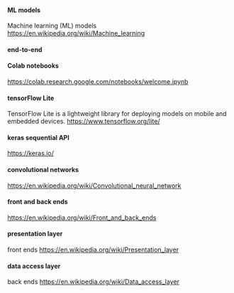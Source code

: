 #### ML models
Machine learning (ML) models
https://en.wikipedia.org/wiki/Machine_learning

#### end-to-end

####  Colab notebooks
https://colab.research.google.com/notebooks/welcome.ipynb
 

#### tensorFlow Lite
TensorFlow Lite is a lightweight library for deploying models on mobile and embedded devices.
https://www.tensorflow.org/lite/

#### keras sequential API
https://keras.io/

#### convolutional networks
https://en.wikipedia.org/wiki/Convolutional_neural_network

#### front and back ends
https://en.wikipedia.org/wiki/Front_and_back_ends

#### presentation layer
front ends
https://en.wikipedia.org/wiki/Presentation_layer

#### data access layer
back ends
https://en.wikipedia.org/wiki/Data_access_layer
